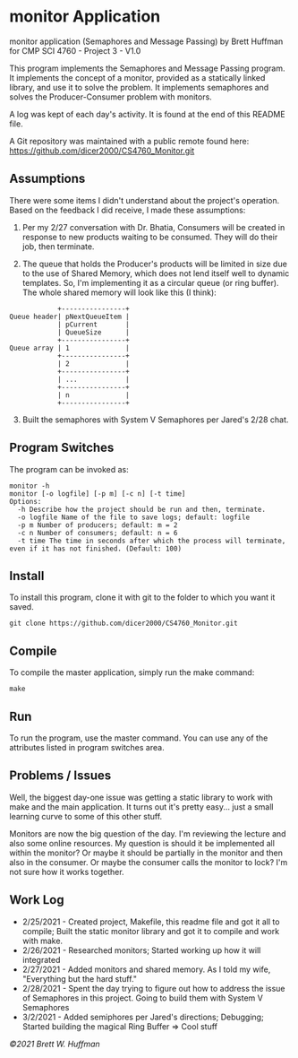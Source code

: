 # monitor Application

monitor application (Semaphores and Message Passing) by Brett Huffman for CMP SCI 4760 - Project 3 - V1.0

This program implements the Semaphores and Message Passing program.  It implements the concept of a monitor, provided as a statically linked library, and use it to solve the problem.  It implements semaphores and solves the Producer-Consumer problem with monitors.

A log was kept of each day's activity.  It is found at the end of this README file.

A Git repository was maintained with a public remote found here: https://github.com/dicer2000/CS4760_Monitor.git

## Assumptions

There were some items I didn't understand about the project's operation.  Based on the feedback I did receive, I made these assumptions:

1. Per my 2/27 conversation with Dr. Bhatia, Consumers will be created in response to new products waiting to be consumed.  They will do their job, then terminate.

2. The queue that holds the Producer's products will be limited in size due to the use of Shared Memory, which does not lend itself well to dynamic templates.  So, I'm implementing it as a circular queue (or ring buffer).  The whole shared memory will look like this (I think):
```
            +----------------+
Queue header| pNextQueueItem |
            | pCurrent       |
            | QueueSize      |
            +----------------+
Queue array | 1              |
            +----------------+
            | 2              |
            +----------------+
            | ...            |
            +----------------+
            | n              |
            +----------------+
```
3. Built the semaphores with System V Semaphores per Jared's 2/28 chat.


## Program Switches
The program can be invoked as:

```
monitor -h
monitor [-o logfile] [-p m] [-c n] [-t time]
Options:
  -h Describe how the project should be run and then, terminate.
  -o logfile Name of the file to save logs; default: logfile
  -p m Number of producers; default: m = 2
  -c n Number of consumers; default: n = 6
  -t time The time in seconds after which the process will terminate, even if it has not finished. (Default: 100)
```

## Install
To install this program, clone it with git to the folder to which you want 
it saved.
```
git clone https://github.com/dicer2000/CS4760_Monitor.git
```
## Compile
To compile the master application, simply run the make command:
```
make
```
## Run
To run the program, use the master command.  You can use any of the attributes listed in program switches area.

## Problems / Issues

Well, the biggest day-one issue was getting a static library to work with make and the main application.  It turns out it's pretty easy... just a small learning curve to some of this other stuff.

Monitors are now the big question of the day.  I'm reviewing the lecture and also some online resources.  My question is should it be implemented all within the monitor?  Or maybe it should be partially in the monitor and then also in the consumer.  Or maybe the consumer calls the monitor to lock?  I'm not sure how it works together.


## Work Log

- 2/25/2021 - Created project, Makefile, this readme file and got it all to compile; Built the static monitor library and got it to compile and work with make.
- 2/26/2021 - Researched monitors; Started working up how it will integrated
- 2/27/2021 - Added monitors and shared memory.  As I told my wife, "Everything but the hard stuff."
- 2/28/2021 - Spent the day trying to figure out how to address the issue of Semaphores in this project.  Going to build them with System V Semaphores
- 3/2/2021  - Added semiphores per Jared's directions; Debugging; Started building the magical Ring Buffer => Cool stuff

*©2021 Brett W. Huffman*